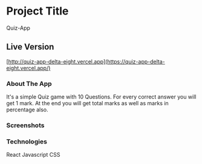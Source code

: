 # Project Title

Quiz-App

## Live Version

[http://quiz-app-delta-eight.vercel.app](https://quiz-app-delta-eight.vercel.app/)

### About The App

It's a simple Quiz game with 10 Questions. For every correct answer you will get 1 mark. At the end you will get total marks as well as marks in  percentage also. 

### Screenshots


### Technologies

React
Javascript
CSS

